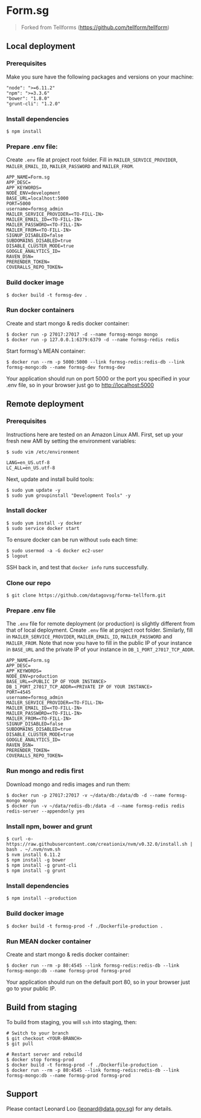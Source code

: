 Form.sg
========

> Forked from Tellforms (https://github.com/tellform/tellform)

## Local deployment

### Prerequisites

Make you sure have the following packages and versions on your machine:
```
"node": ">=6.11.2"
"npm": ">=3.3.6"
"bower": "1.8.0"
"grunt-cli": "1.2.0"
```

### Install dependencies

```
$ npm install
```

### Prepare .env file:
Create `.env` file at project root folder. Fill in `MAILER_SERVICE_PROVIDER`, `MAILER_EMAIL_ID`, `MAILER_PASSWORD` and `MAILER_FROM`.
```
APP_NAME=Form.sg
APP_DESC=
APP_KEYWORDS=
NODE_ENV=development
BASE_URL=localhost:5000
PORT=5000
username=formsg_admin
MAILER_SERVICE_PROVIDER=<TO-FILL-IN>
MAILER_EMAIL_ID=<TO-FILL-IN>
MAILER_PASSWORD=<TO-FILL-IN>
MAILER_FROM=<TO-FILL-IN>
SIGNUP_DISABLED=false
SUBDOMAINS_DISABLED=true
DISABLE_CLUSTER_MODE=true
GOOGLE_ANALYTICS_ID=
RAVEN_DSN=
PRERENDER_TOKEN=
COVERALLS_REPO_TOKEN=
```

### Build docker image

```
$ docker build -t formsg-dev .
```

### Run docker containers

Create and start mongo & redis docker container:
```
$ docker run -p 27017:27017 -d --name formsg-mongo mongo
$ docker run -p 127.0.0.1:6379:6379 -d --name formsg-redis redis
```

Start formsg's MEAN container:
```
$ docker run --rm -p 5000:5000 --link formsg-redis:redis-db --link formsg-mongo:db --name formsg-dev formsg-dev
```

Your application should run on port 5000 or the port you specified in your .env file, so in your browser just go to [http://localhost:5000](http://localhost:5000)

## Remote deployment

### Prerequisites

Instructions here are tested on an Amazon Linux AMI. First, set up your fresh new AMI by setting the environment variables:

```
$ sudo vim /etc/environment

LANG=en_US.utf-8
LC_ALL=en_US.utf-8
```

Next, update and install build tools:
```
$ sudo yum update -y
$ sudo yum groupinstall "Development Tools" -y
```

### Install docker

```
$ sudo yum install -y docker
$ sudo service docker start
```

To ensure docker can be run without `sudo` each time:
```
$ sudo usermod -a -G docker ec2-user
$ logout
```

SSH back in, and test that `docker info` runs successfully.

### Clone our repo

```
$ git clone https://github.com/datagovsg/forma-tellform.git
```

### Prepare .env file

The `.env` file for remote deployment (or production) is slightly different from that of local deployment.
Create `.env` file at project root folder. Similarly, fill in `MAILER_SERVICE_PROVIDER`, `MAILER_EMAIL_ID`, `MAILER_PASSWORD` and `MAILER_FROM`. Note that now you have to fill in the public IP of your instance in `BASE_URL` and the private IP of your instance in `DB_1_PORT_27017_TCP_ADDR`.

```
APP_NAME=Form.sg
APP_DESC=
APP_KEYWORDS=
NODE_ENV=production
BASE_URL=<PUBLIC IP OF YOUR INSTANCE>
DB_1_PORT_27017_TCP_ADDR=<PRIVATE IP OF YOUR INSTANCE>
PORT=4545
username=formsg_admin
MAILER_SERVICE_PROVIDER=<TO-FILL-IN>
MAILER_EMAIL_ID=<TO-FILL-IN>
MAILER_PASSWORD=<TO-FILL-IN>
MAILER_FROM=<TO-FILL-IN>
SIGNUP_DISABLED=false
SUBDOMAINS_DISABLED=true
DISABLE_CLUSTER_MODE=true
GOOGLE_ANALYTICS_ID=
RAVEN_DSN=
PRERENDER_TOKEN=
COVERALLS_REPO_TOKEN=
```

### Run mongo and redis first 

Download mongo and redis images and run them:
```
$ docker run -p 27017:27017 -v ~/data/db:/data/db -d --name formsg-mongo mongo
$ docker run -v ~/data/redis-db:/data -d --name formsg-redis redis redis-server --appendonly yes
```

### Install npm, bower and grunt

```
$ curl -o- https://raw.githubusercontent.com/creationix/nvm/v0.32.0/install.sh | bash . ~/.nvm/nvm.sh
$ nvm install 6.11.2
$ npm install -g bower
$ npm install -g grunt-cli
$ npm install -g grunt
```

### Install dependencies

```
$ npm install --production
```

### Build docker image

```
$ docker build -t formsg-prod -f ./Dockerfile-production .
```

### Run MEAN docker container

Create and start mongo & redis docker container:
```
$ docker run --rm -p 80:4545 --link formsg-redis:redis-db --link formsg-mongo:db --name formsg-prod formsg-prod
```

Your application should run on the default port 80, so in your browser just go to your public IP.

## Build from staging

To build from staging, you will `ssh` into staging, then:

```
# Switch to your branch
$ git checkout <YOUR-BRANCH>
$ git pull

# Restart server and rebuild
$ docker stop formsg-prod
$ docker build -t formsg-prod -f ./Dockerfile-production .
$ docker run --rm -p 80:4545 --link formsg-redis:redis-db --link formsg-mongo:db --name formsg-prod formsg-prod
```

## Support 

Please contact Leonard Loo (leonard@data.gov.sg) for any details.

